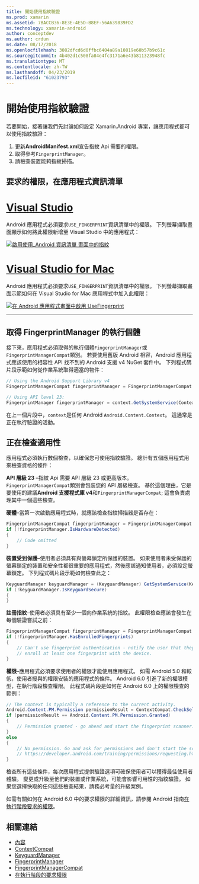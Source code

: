 ```yaml
---
title: 開始使用指紋驗證
ms.prod: xamarin
ms.assetid: 7BACCB36-8E3E-4E5D-B8EF-56A639839FD2
ms.technology: xamarin-android
author: conceptdev
ms.author: crdun
ms.date: 08/17/2018
ms.openlocfilehash: 3082dfcd6d0ffbc6404a89a10819e60b57b9c61c
ms.sourcegitcommit: 4b402d1c508fa84e4fc3171a6e43b811323948fc
ms.translationtype: MT
ms.contentlocale: zh-TW
ms.lasthandoff: 04/23/2019
ms.locfileid: "61023793"
---
```

# <a name="getting-started-with-fingerprint-authentication"></a>開始使用指紋驗證

若要開始，接著讓我們先討論如何設定 Xamarin.Android 專案，讓應用程式都可以使用指紋驗證：

1. 更新**AndroidManifest.xml**宣告指紋 Api 需要的權限。
2. 取得參考`FingerprintManager`。
3. 請檢查裝置能夠指紋掃描。

## <a name="requesting-permissions-in-the-application-manifest"></a>要求的權限，在應用程式資訊清單

# <a name="visual-studiotabwindows"></a>[Visual Studio](#tab/windows)

Android 應用程式必須要求`USE_FINGERPRINT`資訊清單中的權限。 下列螢幕擷取畫面顯示如何將此權限新增至 Visual Studio 中的應用程式：

[![啟用使用\_Android 資訊清單 畫面中的指紋](get-started-images/fingerprint-01-vs.png)](get-started-images/fingerprint-01-vs.png#lightbox) 

# <a name="visual-studio-for-mactabmacos"></a>[Visual Studio for Mac](#tab/macos)

Android 應用程式必須要求`USE_FINGERPRINT`資訊清單中的權限。 下列螢幕擷取畫面示範如何在 Visual Studio for Mac 應用程式中加入此權限：

[![在 Android 應用程式畫面中啟用 UseFingerprint](get-started-images/fingerprint-01-xs.png)](get-started-images/fingerprint-01-xs.png#lightbox) 

-----

## <a name="getting-an-instance-of-the-fingerprintmanager"></a>取得 FingerprintManager 的執行個體

接下來，應用程式必須取得的執行個體`FingerprintManager`或`FingerprintManagerCompat`類別。 若要使用舊版 Android 相容，Android 應用程式應該使用的相容性 API 找不到的 Android 支援 v4 NuGet 套件中。 下列程式碼片段示範如何從作業系統取得適當的物件： 

```csharp
// Using the Android Support Library v4
FingerprintManagerCompat fingerprintManager = FingerprintManagerCompat.From(context);

// Using API level 23:
FingerprintManager fingerprintManager = context.GetSystemService(Context.FingerprintService) as FingerprintManager;
```  

在上一個片段中，`context`是任何 Android `Android.Content.Context`。 這通常是正在執行驗證的活動。

## <a name="checking-for-eligibility"></a>正在檢查適用性

應用程式必須執行數個檢查，以確保您可使用指紋驗證。 總計有五個應用程式用來檢查資格的條件：  

**API 層級 23** &ndash;指紋 Api 需要 API 層級 23 或更高版本。 `FingerprintManagerCompat`類別會包裝您的 API 層級檢查。 基於這個理由，它是要使用的建議**Android 支援程式庫 v4**和`FingerprintManagerCompat`; 這會負責處理其中一個這些檢查。

**硬體**&ndash;當第一次啟動應用程式時，就應該檢查指紋掃描器是否存在：

```csharp
FingerprintManagerCompat fingerprintManager = FingerprintManagerCompat.From(context);
if (!fingerprintManager.IsHardwareDetected)
{
    // Code omitted
}
```

**裝置受到保護**&ndash;使用者必須具有與螢幕鎖定所保護的裝置。 如果使用者未受保護的螢幕鎖定的裝置和安全性都很重要的應用程式，然後應該通知使用者，必須設定螢幕鎖定。 下列程式碼片段示範如何檢查此之：

```csharp
KeyguardManager keyguardManager = (KeyguardManager) GetSystemService(KeyguardService);
if (!keyguardManager.IsKeyguardSecure)
{
}
```

**註冊指紋**&ndash;使用者必須具有至少一個向作業系統的指紋。 此權限檢查應該會發生在每個驗證嘗試之前：

```csharp
FingerprintManagerCompat fingerprintManager = FingerprintManagerCompat.From(context);
if (!fingerprintManager.HasEnrolledFingerprints)
{
    // Can't use fingerprint authentication - notify the user that they need to
    // enroll at least one fingerprint with the device.
}
```

**權限**&ndash;應用程式必須要求使用者的權限才能使用應用程式。 如需 Android 5.0 和較低，使用者授與的權限安裝的應用程式的條件。 Android 6.0 引進了新的權限模型，在執行階段檢查權限。 此程式碼片段是如何在 Android 6.0 上的權限檢查的範例：

```csharp
// The context is typically a reference to the current activity.
Android.Content.PM.Permission permissionResult = ContextCompat.CheckSelfPermission(context, Manifest.Permission.UseFingerprint);
if (permissionResult == Android.Content.PM.Permission.Granted)
{
    // Permission granted - go ahead and start the fingerprint scanner.
}
else
{
    // No permission. Go and ask for permissions and don't start the scanner. See
    // https://developer.android.com/training/permissions/requesting.html
}
```

檢查所有這些條件，每次應用程式提供驗證選項可確保使用者可以獲得最佳使用者體驗。 變更或升級至他們的裝置或作業系統，可能會影響可用性的指紋驗證。 如果您選擇快取的任何這些檢查結果，請務必考量的升級案例。

如需有關如何在 Android 6.0 中的要求權限的詳細資訊，請參閱 Android 指南[在執行階段要求的權限](https://developer.android.com/training/permissions/requesting.html)。

## <a name="related-links"></a>相關連結

- [內容](https://developer.xamarin.com/api/type/Android.Content.Context/)
- [ContextCompat](https://developer.xamarin.com/api/type/Android.Support.V4.Content.ContextCompat/)
- [KeyguardManager](https://developer.xamarin.com/api/type/Android.App.KeyguardManager/)
- [FingerprintManager](https://developer.android.com/reference/android/hardware/fingerprint/FingerprintManager.html)
- [FingerprintManagerCompat](https://developer.android.com/reference/android/support/v4/hardware/fingerprint/FingerprintManagerCompat.html)
- [在執行階段的要求權限](https://developer.android.com/training/permissions/requesting.html)
